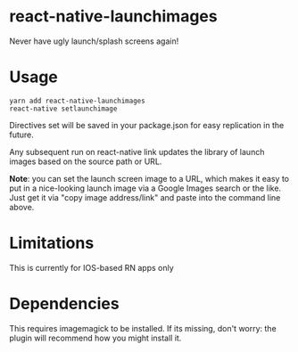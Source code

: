 # react-native-launchimages

Never have ugly launch/splash screens again!

# Usage

```
yarn add react-native-launchimages
react-native setlaunchimage
```

Directives set will be saved in your package.json for easy replication in the future.

Any subsequent run on react-native link updates the library of launch images based on the source path or URL.

**Note**: you can set the launch screen image to a URL, which makes it easy to put in a nice-looking launch image via a Google Images search or the like. Just get it via "copy image address/link" and paste into the command line above.

# Limitations

This is currently for IOS-based RN apps only

# Dependencies

This requires imagemagick to be installed. If its missing, don't worry: the plugin will recommend how you might install it.
